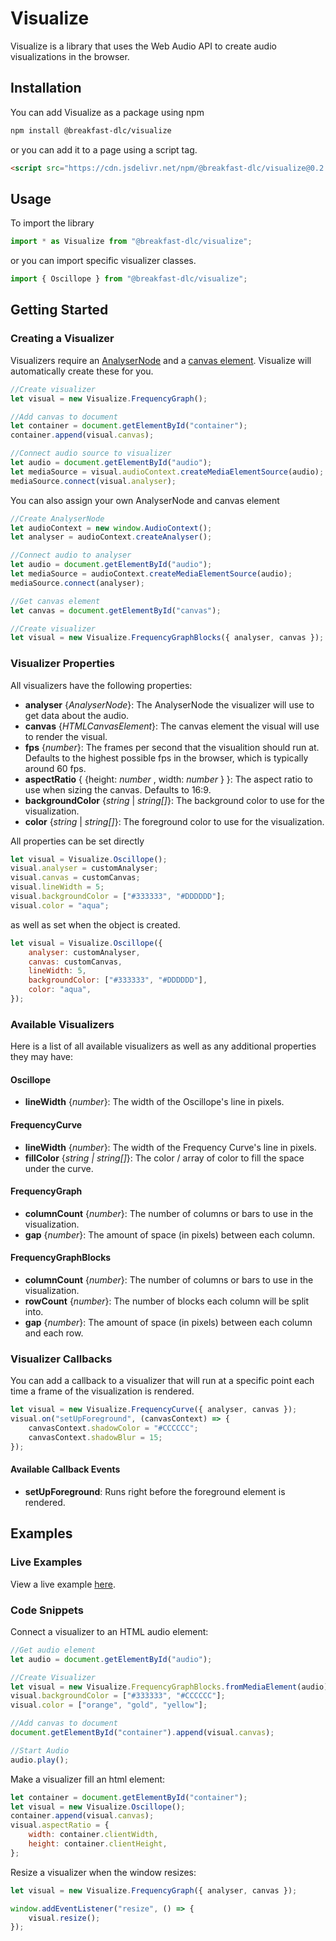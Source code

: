 # Visualize

Visualize is a library that uses the Web Audio API to create audio visualizations in the browser.

## Installation

You can add Visualize as a package using npm

```bash
npm install @breakfast-dlc/visualize
```

or you can add it to a page using a script tag.

```html
<script src="https://cdn.jsdelivr.net/npm/@breakfast-dlc/visualize@0.2.0/dist/index.js"></script>
```

## Usage

To import the library

```javascript
import * as Visualize from "@breakfast-dlc/visualize";
```

or you can import specific visualizer classes.

```javascript
import { Oscillope } from "@breakfast-dlc/visualize";
```

## Getting Started

### Creating a Visualizer

Visualizers require an [AnalyserNode](https://developer.mozilla.org/en-US/docs/Web/API/AnalyserNode) and a [canvas element](https://developer.mozilla.org/en-US/docs/Web/API/HTMLCanvasElement). Visualize will automatically create these for you.

```javascript
//Create visualizer
let visual = new Visualize.FrequencyGraph();

//Add canvas to document
let container = document.getElementById("container");
container.append(visual.canvas);

//Connect audio source to visualizer
let audio = document.getElementById("audio");
let mediaSource = visual.audioContext.createMediaElementSource(audio);
mediaSource.connect(visual.analyser);
```

You can also assign your own AnalyserNode and canvas element

```javascript
//Create AnalyserNode
let audioContext = new window.AudioContext();
let analyser = audioContext.createAnalyser();

//Connect audio to analyser
let audio = document.getElementById("audio");
let mediaSource = audioContext.createMediaElementSource(audio);
mediaSource.connect(analyser);

//Get canvas element
let canvas = document.getElementById("canvas");

//Create visualizer
let visual = new Visualize.FrequencyGraphBlocks({ analyser, canvas });
```

### Visualizer Properties

All visualizers have the following properties:

-   **analyser** {_AnalyserNode_}: The AnalyserNode the visualizer will use to get data about the audio.
-   **canvas** {_HTMLCanvasElement_}: The canvas element the visual will use to render the visual.
-   **fps** {_number_}: The frames per second that the visualition should run at. Defaults to the highest possible fps in the browser, which
    is typically around 60 fps.
-   **aspectRatio** { {height: _number_ , width: _number_ } }: The aspect ratio to use when sizing the canvas. Defaults to 16:9.
-   **backgroundColor** {_string_ | _string[]_}: The background color to use for the visualization.
-   **color** {_string_ | _string[]_}: The foreground color to use for the visualization.

All properties can be set directly

```javascript
let visual = Visualize.Oscillope();
visual.analyser = customAnalyser;
visual.canvas = customCanvas;
visual.lineWidth = 5;
visual.backgroundColor = ["#333333", "#DDDDDD"];
visual.color = "aqua";
```

as well as set when the object is created.

```javascript
let visual = Visualize.Oscillope({
    analyser: customAnalyser,
    canvas: customCanvas,
    lineWidth: 5,
    backgroundColor: ["#333333", "#DDDDDD"],
    color: "aqua",
});
```

### Available Visualizers

Here is a list of all available visualizers as well as any additional properties they may have:

#### Oscillope

-   **lineWidth** {_number_}: The width of the Oscillope's line in pixels.

#### FrequencyCurve

-   **lineWidth** {_number_}: The width of the Frequency Curve's line in pixels.
-   **fillColor** {_string | string[]_}: The color / array of color to fill the space under the curve.

#### FrequencyGraph

-   **columnCount** {_number_}: The number of columns or bars to use in the visualization.
-   **gap** {_number_}: The amount of space (in pixels) between each column.

#### FrequencyGraphBlocks

-   **columnCount** {_number_}: The number of columns or bars to use in the visualization.
-   **rowCount** {_number_}: The number of blocks each column will be split into.
-   **gap** {_number_}: The amount of space (in pixels) between each column and each row.

### Visualizer Callbacks

You can add a callback to a visualizer that will run at a specific point each time a frame of the visualization is rendered.

```javascript
let visual = new Visualize.FrequencyCurve({ analyser, canvas });
visual.on("setUpForeground", (canvasContext) => {
    canvasContext.shadowColor = "#CCCCCC";
    canvasContext.shadowBlur = 15;
});
```

#### Available Callback Events

-   **setUpForeground**: Runs right before the foreground element is rendered.

## Examples

### Live Examples

View a live example [here](https://breakfastdlc.com/code/visualize).

### Code Snippets

Connect a visualizer to an HTML audio element:

```javascript
//Get audio element
let audio = document.getElementById("audio");

//Create Visualizer
let visual = new Visualize.FrequencyGraphBlocks.fromMediaElement(audio);
visual.backgroundColor = ["#333333", "#CCCCCC"];
visual.color = ["orange", "gold", "yellow"];

//Add canvas to document
document.getElementById("container").append(visual.canvas);

//Start Audio
audio.play();
```

Make a visualizer fill an html element:

```javascript
let container = document.getElementById("container");
let visual = new Visualize.Oscillope();
container.append(visual.canvas);
visual.aspectRatio = {
    width: container.clientWidth,
    height: container.clientHeight,
};
```

Resize a visualizer when the window resizes:

```javascript
let visual = new Visualize.FrequencyGraph({ analyser, canvas });

window.addEventListener("resize", () => {
    visual.resize();
});
```
